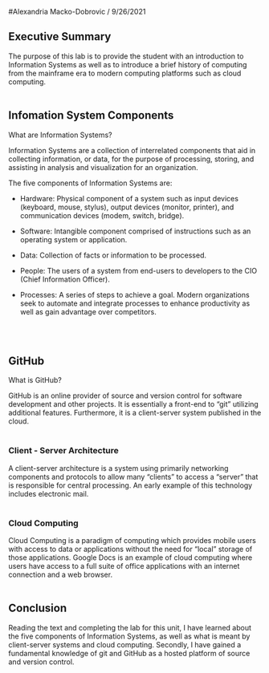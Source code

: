 #Alexandria Macko-Dobrovic / 9/26/2021

## Executive Summary
The purpose of this lab is to provide the student with an introduction to Information Systems as well as to introduce a brief history of computing from the mainframe era to modern computing platforms such as cloud computing.
<br><br>

## Infomation System Components
What are Information Systems?

Information Systems are a collection of interrelated components that aid in collecting information, or data, for the purpose of processing, storing, and assisting in analysis and visualization for an organization.

The five components of Information Systems are:

*	Hardware: Physical component of a system such as input devices (keyboard, mouse, stylus), output devices (monitor, printer), and communication devices (modem, switch, bridge).

*	Software: Intangible component comprised of instructions such as an operating system or application.

*	Data: Collection of facts or information to be processed.

*	People: The users of a system from end-users to developers to the CIO (Chief Information Officer).

*   Processes: A series of steps to achieve a goal.  Modern organizations seek to automate and integrate processes to enhance productivity as well as gain advantage over competitors. 

<br><br>
## GitHub
What is GitHub? 

GitHub is an online provider of source and version control for software development and other projects.  It is essentially a front-end to “git” utilizing additional features.  Furthermore, it is a client-server system published in the cloud.
<br><br>
### Client - Server Architecture
A client-server architecture is a system using primarily networking components and protocols to allow many “clients” to access a “server” that is responsible for central processing.  An early example of this technology includes electronic mail.
<br><br>
### Cloud Computing
Cloud Computing is a paradigm of computing which provides mobile users with access to data or applications without the need for “local” storage of those applications.  Google Docs is an example of cloud computing where users have access to a full suite of office applications with an internet connection and a web browser.
<br><br>
## Conclusion
Reading the text and completing the lab for this unit, I have learned about the five components of Information Systems, as well as what is meant by client-server systems and cloud computing.  Secondly, I have gained a fundamental knowledge of git and GitHub as a hosted platform of source and version control.
<br><br>
